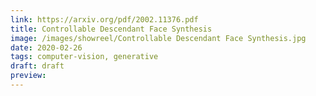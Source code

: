 ```yaml
---
link: https://arxiv.org/pdf/2002.11376.pdf
title: Controllable Descendant Face Synthesis
image: /images/showreel/Controllable Descendant Face Synthesis.jpg
date: 2020-02-26
tags: computer-vision, generative
draft: draft
preview:
---
```



